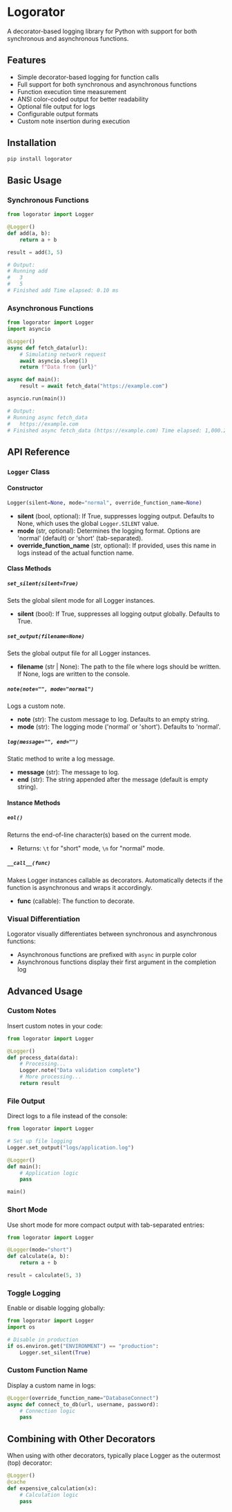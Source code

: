 # Logorator

A decorator-based logging library for Python with support for both synchronous and asynchronous functions.

## Features

- Simple decorator-based logging for function calls
- Full support for both synchronous and asynchronous functions
- Function execution time measurement
- ANSI color-coded output for better readability
- Optional file output for logs
- Configurable output formats
- Custom note insertion during execution

## Installation

```bash
pip install logorator
```

## Basic Usage

### Synchronous Functions

```python
from logorator import Logger

@Logger()
def add(a, b):
    return a + b

result = add(3, 5)

# Output:
# Running add 
#   3
#   5
# Finished add Time elapsed: 0.10 ms
```

### Asynchronous Functions

```python
from logorator import Logger
import asyncio

@Logger()
async def fetch_data(url):
    # Simulating network request
    await asyncio.sleep(1)
    return f"Data from {url}"

async def main():
    result = await fetch_data("https://example.com")

asyncio.run(main())

# Output:
# Running async fetch_data 
#   https://example.com
# Finished async fetch_data (https://example.com) Time elapsed: 1,000.23 ms
```

## API Reference

### `Logger` Class

#### Constructor

```python
Logger(silent=None, mode="normal", override_function_name=None)
```

- **silent** (bool, optional): If True, suppresses logging output. Defaults to None, which uses the global `Logger.SILENT` value.
- **mode** (str, optional): Determines the logging format. Options are 'normal' (default) or 'short' (tab-separated).
- **override_function_name** (str, optional): If provided, uses this name in logs instead of the actual function name.

#### Class Methods

##### `set_silent(silent=True)`

Sets the global silent mode for all Logger instances.

- **silent** (bool): If True, suppresses all logging output globally. Defaults to True.

##### `set_output(filename=None)`

Sets the global output file for all Logger instances.

- **filename** (str | None): The path to the file where logs should be written. If None, logs are written to the console.

##### `note(note="", mode="normal")`

Logs a custom note.

- **note** (str): The custom message to log. Defaults to an empty string.
- **mode** (str): The logging mode ('normal' or 'short'). Defaults to 'normal'.

##### `log(message="", end="")`

Static method to write a log message.

- **message** (str): The message to log.
- **end** (str): The string appended after the message (default is empty string).

#### Instance Methods

##### `eol()`

Returns the end-of-line character(s) based on the current mode.

- Returns: `\t` for "short" mode, `\n` for "normal" mode.

##### `__call__(func)`

Makes Logger instances callable as decorators. Automatically detects if the function is asynchronous and wraps it accordingly.

- **func** (callable): The function to decorate.

### Visual Differentiation

Logorator visually differentiates between synchronous and asynchronous functions:

- Asynchronous functions are prefixed with `async` in purple color
- Asynchronous functions display their first argument in the completion log

## Advanced Usage

### Custom Notes

Insert custom notes in your code:

```python
from logorator import Logger

@Logger()
def process_data(data):
    # Processing...
    Logger.note("Data validation complete")
    # More processing...
    return result
```

### File Output

Direct logs to a file instead of the console:

```python
from logorator import Logger

# Set up file logging
Logger.set_output("logs/application.log")

@Logger()
def main():
    # Application logic
    pass

main()
```

### Short Mode

Use short mode for more compact output with tab-separated entries:

```python
from logorator import Logger

@Logger(mode="short")
def calculate(a, b):
    return a + b

result = calculate(5, 3)
```

### Toggle Logging

Enable or disable logging globally:

```python
from logorator import Logger
import os

# Disable in production
if os.environ.get("ENVIRONMENT") == "production":
    Logger.set_silent(True)
```

### Custom Function Name

Display a custom name in logs:

```python
@Logger(override_function_name="DatabaseConnect")
async def connect_to_db(url, username, password):
    # Connection logic
    pass
```

## Combining with Other Decorators

When using with other decorators, typically place Logger as the outermost (top) decorator:

```python
@Logger()
@cache
def expensive_calculation(x):
    # Calculation logic
    pass
```